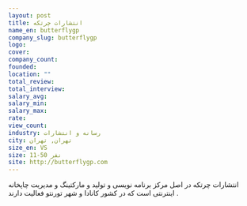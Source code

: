 ```yaml
---
layout: post
title: انتشارات چرتکه
name_en: butterflygp
company_slug: butterflygp
logo: 
cover: 
company_count:
founded:
location: ""
total_review: 
total_interview: 
salary_avg: 
salary_min: 
salary_max: 
rate: 
view_count: 
industry: رسانه و انتشارات
city: تهران, تهران
size_en: VS
size: 11-50 نفر
site: http://butterflygp.com
---
```


انتشارات چرتکه در اصل مرکز برنامه نویسی و تولید و مارکتینگ و مدیریت چاپخانه اینترنتی است که در کشور کانادا و شهر تورنتو فعالیت دارند . 
